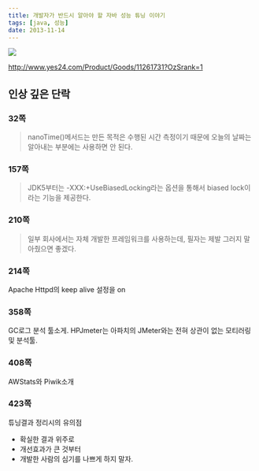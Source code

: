 ```yaml
---
title: 개발자가 반드시 알아야 할 자바 성능 튜닝 이야기
tags: [java, 성능]
date: 2013-11-14
---
```


![](https://image.yes24.com/momo/TopCate293/MidCate001/29207802.jpg)

http://www.yes24.com/Product/Goods/11261731?OzSrank=1

## 인상 깊은 단락

### 32쪽
> nanoTime()메서드는 만든 목적은 수행된 시간 측정이기 때문에 오늘의 날짜는 알아내는 부분에는 사용하면 안 된다.

### 157쪽
> JDK5부터는 -XXX:+UseBiasedLocking라는 옵션을 통해서 biased lock이라는 기능을 제공한다.

### 210쪽
> 일부 회사에서는 자체 개발한 프레임워크를 사용하는데, 필자는 제발 그러지 말아줬으면 좋겠다.

### 214쪽
Apache Httpd의 keep alive 설정을 on

### 358쪽
GC로그 분석 툴소게. HPJmeter는 아파치의 JMeter와는 전혀 상관이 없는 모티러링 및 분석툴.

### 408쪽
AWStats와 Piwik소개

### 423쪽

튜닝결과 정리시의 유의점

- 확실한 결과 위주로
- 개선효과가 큰 것부터
- 개발한 사람의 심기를 나쁘게 하지 말자.
